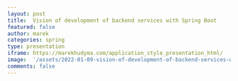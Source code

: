 ```yaml
---
layout: post
title:  Vision of development of backend services with Spring Boot
featured: false
author: marek
categories: spring
type: presentation
iframe: https://marekhudyma.com/application_style_presentation_html/
image:  '/assets/2022-01-09-vision-of-development-of-backend-services-with-spring-boot/screen.png'
comments: false
---
```

